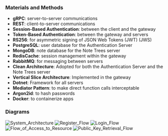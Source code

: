 ### Materials and Methods

- **gRPC**: server-to-server communications
- **REST**: client-to-server communications
- **Session-Based Authentication**: between the client and the gateway
- **Token-Based Authentication**: between the gateway and servers
- **RS256**: for asymmetric signing of JSON Web Tokens (JWT) (JWS)
- **PostgreSQL**: user database for the Authentication Server
- **MongoDB**: note database for the Note Trees server
- **RedisCache**: session management within the gateway
- **RabbitMQ**: for messaging between servers
- **Clean Architecture**: Adopted for both the Authentication Server and the Note Trees server
- **Vertical Slice Architecture**: Implemented in the gateway
- **Dotnet**: Framework for all servers
- **Mediator Pattern**: to make direct function calls interceptable
- **Argon2id**: to hash passwords
- **Docker**: to containerize apps

### Diagrams
![System_Architecture](https://github.com/FarukErat/NoteTree-Microservices/assets/92527106/1db61f52-ad5a-4028-87b3-a29cf71984d2)
![Register_Flow](https://github.com/FarukErat/NoteTree-Microservices/assets/92527106/14bcd267-c5e5-4bb1-9cff-170cb3aa2d37)
![Login_Flow](https://github.com/FarukErat/NoteTree-Microservices/assets/92527106/2ec42906-5385-47ef-a171-c8f024a06f96)
![Flow_of_Access_to_Resource](https://github.com/FarukErat/NoteTree-Microservices/assets/92527106/23a140c8-7489-4764-be31-74f2fdf73a12)
![Public_Key_Retrieval_Flow](https://github.com/FarukErat/NoteTree-Microservices/assets/92527106/17b95709-dfad-4df9-b461-4b0e6f6b9082)

